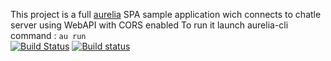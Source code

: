 This project is a full [aurelia](http://aurelia.io) SPA sample application wich connects to chatle server using WebAPI with CORS enabled
To run it launch aurelia-cli command : `au run`  
[![Build Status](https://travis-ci.org/aguacongas/chatle.aurelia.svg?branch=develop)](https://travis-ci.org/aguacongas/chatle.aurelia.svg?branch=develop)
[![Build status](https://ci.appveyor.com/api/projects/status/github/aguacongas/chatle.aurelia?svg=true&retina=true)](https://ci.appveyor.com/api/projects/status/aguacongas/chatle.aurelia)